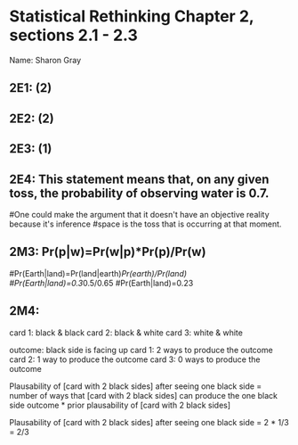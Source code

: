 # Statistical Rethinking Chapter 2, sections 2.1 - 2.3

Name: Sharon Gray

## 2E1: (2)

## 2E2: (2)

## 2E3: (1)

## 2E4: This statement means that, on any given toss, the probability of observing water is 0.7.
#One could make the argument that it doesn't have an objective reality because it's inference
#space is the toss that is occurring at that moment.

## 2M3: Pr(p|w)=Pr(w|p)*Pr(p)/Pr(w)
#Pr(Earth|land)=Pr(land|earth)*Pr(earth)/Pr(land)
#Pr(Earth|land)=0.3*0.5/0.65
#Pr(Earth|land)=0.23

## 2M4:
card 1: black & black
card 2: black & white
card 3: white & white

outcome: black side is facing up
card 1: 2 ways to produce the outcome
card 2: 1 way to produce the outcome
card 3: 0 ways to produce the outcome

Plausability of [card with 2 black sides] after seeing one black side = 
number of ways that [card with 2 black sides] can produce the one black side outcome
*
prior plausability of [card with 2 black sides]

Plausability of [card with 2 black sides] after seeing one black side = 2 * 1/3 = 2/3
